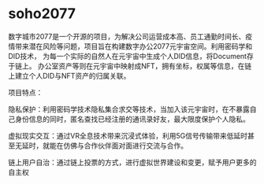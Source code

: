 # soho2077

数字城市2077是一个开源的项目，为解决公司运营成本高、员工通勤时间长、疫情带来潜在风险等问题，项目旨在构建数字办公2077元宇宙空间。利用密码学和DID技术， 为每一个实际的自然人在元宇宙中生成个人DID信息，将Document存于链上。 办公室资产等则在元宇宙中映射成NFT，拥有坐标，权属等信息，在链上建立个人DID与NFT资产的归属关联。

项目特点：

隐私保护：利用密码学技术隐私集合求交等技术，当加入该元宇宙时，在不暴露自己身份信息的同时，匿名查找已经注册的通讯录好友，最大限度保护个人隐私。

虚拟现实交互：通过VR全息技术带来沉浸式体验，利用5G信号传输带来低延时甚至无延时，就能在仿佛与合作伙伴面对面进行交流与合作。

链上用户自治：通过链上投票的方式，进行虚拟世界建设和变更，赋予用户更多的自主权
